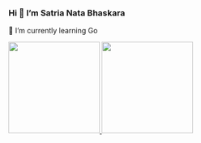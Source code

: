 ### Hi 👋 I’m **Satria Nata Bhaskara**
🌱 I’m currently learning Go

<p align="left">
<a href="https://github.com/SatriaNata">
  <img height="180em" src="https://github-readme-stats-eight-theta.vercel.app/api?username=SatriaNata&show_icons=true&theme=algolia&include_all_commits=true&count_private=true"/>
  <img height="180em" src="https://github-readme-stats-eight-theta.vercel.app/api/top-langs/?username=SatriaNata&layout=compact&langs_count=8&theme=algolia"/>
</a>
</p>

<!--
**SatriaNata/SatriaNata** is a ✨ _special_ ✨ repository because its `README.md` (this file) appears on your GitHub profile.

Here are some ideas to get you started:

- 🔭 I’m currently working on ...
- 🌱 I’m currently learning ...
- 👯 I’m looking to collaborate on ...
- 🤔 I’m looking for help with ...
- 💬 Ask me about ...
- 📫 How to reach me: ...
- 😄 Pronouns: ...
- ⚡ Fun fact: ...
-->
